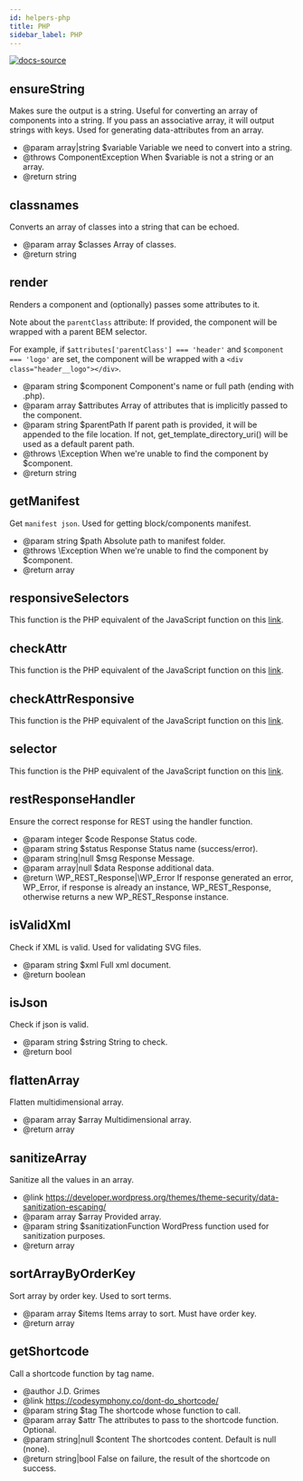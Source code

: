 ```yaml
---
id: helpers-php
title: PHP
sidebar_label: PHP
---
```


[![docs-source](https://img.shields.io/badge/source-eigthshift--libs-blue?style=for-the-badge&logo=php&labelColor=2a2a2a)](https://github.com/infinum/eightshift-libs)

## ensureString

Makes sure the output is a string. Useful for converting an array of components into a string.
If you pass an associative array, it will output strings with keys. Used for generating data-attributes from an array.

- @param array|string $variable Variable we need to convert into a string.
- @throws ComponentException When $variable is not a string or an array.
- @return string

## classnames

Converts an array of classes into a string that can be echoed.

- @param array $classes Array of classes.
- @return string

## render

Renders a component and (optionally) passes some attributes to it.

Note about the `parentClass` attribute: If provided, the component will be wrapped with a parent BEM selector.

For example, if `$attributes['parentClass'] === 'header'` and `$component === 'logo'` are set, the component will be wrapped with a `<div class="header__logo"></div>`.

- @param string $component Component's name or full path (ending with .php).
- @param array  $attributes Array of attributes that is implicitly passed to the component.
- @param string $parentPath If parent path is provided, it will be appended to the file location. If not, get_template_directory_uri() will be used as a default parent path.
- @throws \Exception When we're unable to find the component by $component.
- @return string

## getManifest

Get `manifest json`. Used for getting block/components manifest.

- @param string $path Absolute path to manifest folder.
- @throws \Exception When we're unable to find the component by $component.
- @return array

## responsiveSelectors

This function is the PHP equivalent of the JavaScript function on this [link](helpers-javascript).

## checkAttr

This function is the PHP equivalent of the JavaScript function on this [link](helpers-javascript).

## checkAttrResponsive

This function is the PHP equivalent of the JavaScript function on this [link](helpers-javascript).

## selector

This function is the PHP equivalent of the JavaScript function on this [link](helpers-javascript).

## restResponseHandler

Ensure the correct response for REST using the handler function.

- @param integer     $code Response Status code.
- @param string      $status Response Status name (success/error).
- @param string|null $msg Response Message.
- @param array|null  $data Response additional data.
- @return \WP_REST_Response|\WP_Error If response generated an error, WP_Error, if response is already an instance, WP_REST_Response, otherwise returns a new WP_REST_Response instance.

## isValidXml

Check if XML is valid. Used for validating SVG files.

- @param string $xml Full xml document.
- @return boolean

## isJson

Check if json is valid.

- @param string $string String to check.
- @return bool

## flattenArray

Flatten multidimensional array.

- @param array $array Multidimensional array.
- @return array

## sanitizeArray

Sanitize all the values in an array.

- @link https://developer.wordpress.org/themes/theme-security/data-sanitization-escaping/
- @param array  $array Provided array.
- @param string $sanitizationFunction WordPress function used for sanitization purposes.
- @return array

## sortArrayByOrderKey

Sort array by order key. Used to sort terms.

- @param array $items Items array to sort. Must have order key.
- @return array

## getShortcode

Call a shortcode function by tag name.

- @author J.D. Grimes
- @link https://codesymphony.co/dont-do_shortcode/
- @param string      $tag The shortcode whose function to call.
- @param array       $attr The attributes to pass to the shortcode function. Optional.
- @param string|null $content The shortcodes content. Default is null (none).
- @return string|bool False on failure, the result of the shortcode on success.

